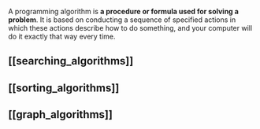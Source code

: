 A programming algorithm is **a procedure or formula used for solving a problem**. It is based on conducting a sequence of specified actions in which these actions describe how to do something, and your computer will do it exactly that way every time.

## [[searching_algorithms]]

## [[sorting_algorithms]]

## [[graph_algorithms]]

